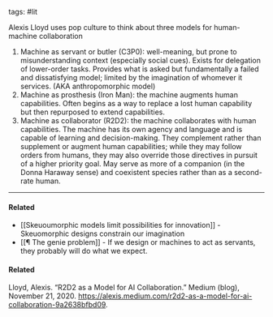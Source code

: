 tags: #lit 

Alexis Lloyd uses pop culture to think about three models for human-machine collaboration

1. Machine as servant or butler (C3P0): well-meaning, but prone to misunderstanding context (especially social cues). Exists for delegation of lower-order tasks. Provides what is asked but fundamentally a failed and dissatisfying model; limited by the imagination of whomever it services. (AKA anthropomorphic model)
2. Machine as prosthesis (Iron Man): the machine augments human capabilities. Often begins as a way to replace a lost human capability but then repurposed to extend capabilities. 
3. Machine as collaborator (R2D2): the machine collaborates with human capabilities. The machine has its own agency and language and is capable of learning and decision-making. They complement rather than supplement or augment human capabilities; while they may follow orders from humans, they may also override those directives in pursuit of a higher priority goal. May serve as more of a companion (in the Donna Haraway sense) and coexistent species rather than as a second-rate human. 

---
#### Related
- [[Skeuoumorphic models limit possibilities for innovation]] - Skeuomorphic designs constrain our imagination
- [[¶ The genie problem]] - If we design or machines to act as servants, they probably will do what we expect. 

#### Related
Lloyd, Alexis. “R2D2 as a Model for AI Collaboration.” Medium (blog), November 21, 2020. https://alexis.medium.com/r2d2-as-a-model-for-ai-collaboration-9a2638bfbd09.